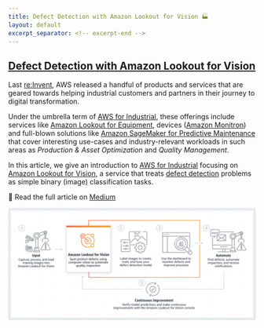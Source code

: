```yaml
---
title: Defect Detection with Amazon Lookout for Vision 🏭
layout: default
excerpt_separator: <!-- excerpt-end -->
---
```


## [Defect Detection with Amazon Lookout for Vision](https://medium.com/@joao.galego/defect-detection-with-amazon-lookout-for-vision-58184badfcb5)

Last [re:Invent](https://reinvent.awsevents.com/), AWS released a handful of products and services that are geared towards helping industrial customers and partners in their journey to digital transformation.

Under the umbrella term of [AWS for Industrial](https://aws.amazon.com/industrial/), these offerings  include services like [Amazon Lookout for Equipment](https://aws.amazon.com/lookout-for-equipment/), devices ([Amazon Monitron](https://aws.amazon.com/monitron/)) and full-blown solutions like [Amazon SageMaker for Predictive Maintenance](https://aws.amazon.com/solutions/implementations/predictive-maintenance-using-machine-learning/) that cover interesting use-cases and industry-relevant workloads in such areas as *Production & Asset Optimization* and *Quality Management*.

<!-- excerpt-start -->

In this article, we give an introduction to [AWS for Industrial](https://aws.amazon.com/industrial/) focusing on [Amazon Lookout for Vision](https://aws.amazon.com/lookout-for-vision/), a service that treats [defect detection](https://beyondminds.ai/blog/the-future-of-defect-detection-is-in-ai/) problems as simple binary (image) classification tasks.

📝 Read the full article on [Medium](https://medium.com/@joao.galego/defect-detection-with-amazon-lookout-for-vision-58184badfcb5)

<!-- excerpt-end -->

<img src="/assets/images/amazon_lookout_for_vision.png" width="700"/>